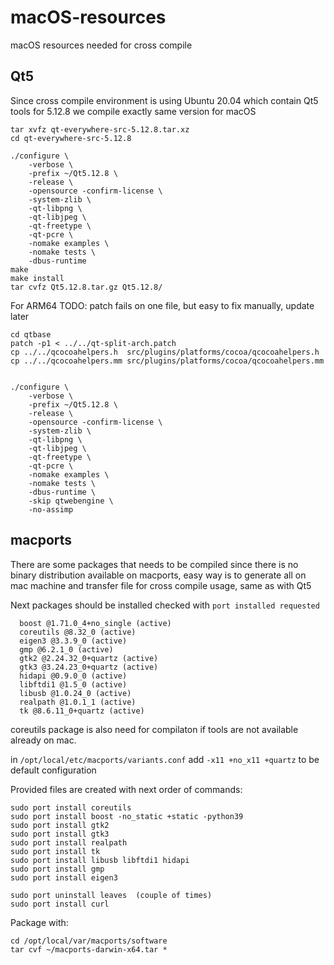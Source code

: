 # macOS-resources
macOS resources needed for cross compile

## Qt5

Since cross compile environment is using Ubuntu 20.04 which contain Qt5 tools for 5.12.8 we compile exactly same version for macOS
```
tar xvfz qt-everywhere-src-5.12.8.tar.xz
cd qt-everywhere-src-5.12.8

./configure \
    -verbose \
    -prefix ~/Qt5.12.8 \
    -release \
    -opensource -confirm-license \
    -system-zlib \
    -qt-libpng \
    -qt-libjpeg \
    -qt-freetype \
    -qt-pcre \
    -nomake examples \
    -nomake tests \
    -dbus-runtime
make
make install
tar cvfz Qt5.12.8.tar.gz Qt5.12.8/
```

For ARM64
TODO: patch fails on one file, but easy to fix manually, update later
```
cd qtbase
patch -p1 < ../../qt-split-arch.patch
cp ../../qcocoahelpers.h  src/plugins/platforms/cocoa/qcocoahelpers.h 
cp ../../qcocoahelpers.mm src/plugins/platforms/cocoa/qcocoahelpers.mm


./configure \
    -verbose \
    -prefix ~/Qt5.12.8 \
    -release \
    -opensource -confirm-license \
    -system-zlib \
    -qt-libpng \
    -qt-libjpeg \
    -qt-freetype \
    -qt-pcre \
    -nomake examples \
    -nomake tests \
    -dbus-runtime \
    -skip qtwebengine \
    -no-assimp
```



## macports
There are some packages that needs to be compiled since there is no binary distribution available on macports, easy way is to generate all
on mac machine and transfer file for cross compile usage, same as with Qt5

Next packages should be installed checked with `port installed requested`
```
  boost @1.71.0_4+no_single (active)
  coreutils @8.32_0 (active)
  eigen3 @3.3.9_0 (active)
  gmp @6.2.1_0 (active)
  gtk2 @2.24.32_0+quartz (active)
  gtk3 @3.24.23_0+quartz (active)
  hidapi @0.9.0_0 (active)
  libftdi1 @1.5_0 (active)
  libusb @1.0.24_0 (active)
  realpath @1.0.1_1 (active)
  tk @8.6.11_0+quartz (active)
```

coreutils package is also need for compilaton if tools are not available already on mac.

in `/opt/local/etc/macports/variants.conf` add `-x11 +no_x11 +quartz` to be default configuration

Provided files are created with next order of commands:
```
sudo port install coreutils
sudo port install boost -no_static +static -python39
sudo port install gtk2
sudo port install gtk3
sudo port install realpath
sudo port install tk
sudo port install libusb libftdi1 hidapi
sudo port install gmp
sudo port install eigen3

sudo port uninstall leaves  (couple of times)
sudo port install curl
```

Package with:
```
cd /opt/local/var/macports/software
tar cvf ~/macports-darwin-x64.tar *
```
